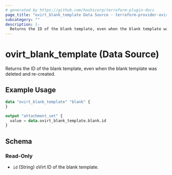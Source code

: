 ```yaml
---
# generated by https://github.com/hashicorp/terraform-plugin-docs
page_title: "ovirt_blank_template Data Source - terraform-provider-ovirt"
subcategory: ""
description: |-
  Returns the ID of the blank template, even when the blank template was deleted and re-created.
---
```


# ovirt_blank_template (Data Source)

Returns the ID of the blank template, even when the blank template was deleted and re-created.

## Example Usage

```terraform
data "ovirt_blank_template" "blank" {
}

output "attachment_set" {
  value = data.ovirt_blank_template.blank.id
}
```

<!-- schema generated by tfplugindocs -->
## Schema

### Read-Only

- `id` (String) oVirt ID of the blank template.
